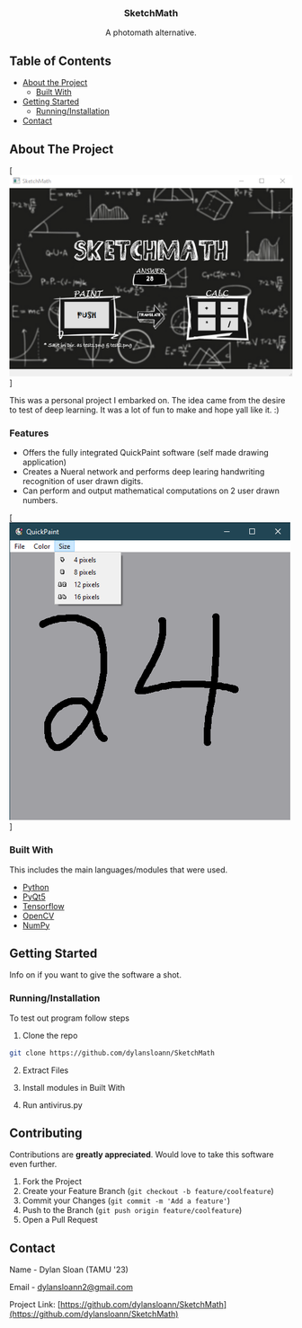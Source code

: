 <!--
*** Thanks for checking out this README Template. If you have a suggestion that would
*** make this better, please fork the repo and create a pull request or simply open
*** an issue with the tag "enhancement".
*** Thanks again! Now go create something AMAZING! :D
-->





<!-- PROJECT SHIELDS -->
<!--
*** I'm using markdown "reference style" links for readability.
*** Reference links are enclosed in brackets [ ] instead of parentheses ( ).
*** See the bottom of this document for the declaration of the reference variables
*** for contributors-url, forks-url, etc. This is an optional, concise syntax you may use.
*** https://www.markdownguide.org/basic-syntax/#reference-style-links
-->

<!-- PROJECT LOGO -->
<br />
<p align="center">

  <h3 align="center">SketchMath</h3>

  <p align="center">
     A photomath alternative.


<!-- TABLE OF CONTENTS -->
## Table of Contents

* [About the Project](#about-the-project)
  * [Built With](#built-with)
* [Getting Started](#getting-started)
  * [Running/Installation](#Running/Installation)
* [Contact](#contact)




<!-- ABOUT THE PROJECT -->
## About The Project

[![Product Name Screen Shot][product-screenshot]]

This was a personal project I embarked on. The idea came from the desire to test of deep learning. It was a lot of fun to make and hope yall like it. :)

### Features
* Offers the fully integrated QuickPaint software (self made drawing application)
* Creates a Nueral network and performs deep learing handwriting recognition of user drawn digits.
* Can perform and output mathematical computations on 2 user drawn numbers.

[![Product Name Screen Shot][product-screenshot2]]

### Built With
This includes the main languages/modules that were used.
* [Python](https://jquery.com)
* [PyQt5](https://pypi.org/project/PyQt5/)
* [Tensorflow](https://www.tensorflow.org/)
* [OpenCV](https://pypi.org/project/opencv-python/)
* [NumPy](https://numpy.org/)



<!-- GETTING STARTED -->
## Getting Started

Info on if you want to give the software a shot.

### Running/Installation

To test out program follow steps

1. Clone the repo
```sh
git clone https://github.com/dylansloann/SketchMath
```
2. Extract Files

3. Install modules in Built With

3. Run antivirus.py


<!-- CONTRIBUTING -->
## Contributing

Contributions are **greatly appreciated**. Would love to take this software even further.

1. Fork the Project
2. Create your Feature Branch (`git checkout -b feature/coolfeature`)
3. Commit your Changes (`git commit -m 'Add a feature'`)
4. Push to the Branch (`git push origin feature/coolfeature`)
5. Open a Pull Request



<!-- CONTACT -->
## Contact

Name - Dylan Sloan (TAMU '23)

Email - dylansloann2@gmail.com

Project Link: [https://github.com/dylansloann/SketchMath](https://github.com/dylansloann/SketchMath)



<!-- MARKDOWN LINKS & IMAGES -->
<!-- https://www.markdownguide.org/basic-syntax/#reference-style-links -->
[product-screenshot]: images/showcase1.png
[product-screenshot2]: images/showcase2.png
